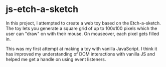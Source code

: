 # js-etch-a-sketch

In this project, I attempted to create a web toy based on the Etch-a-sketch. The toy lets you generate a square grid of up to 100x100 pixels which the user can "draw" on with their mouse. On mouseover, each pixel gets filled in.

This was my first attempt at making a toy with vanilla JavaScript. I think it has improved my understanding of DOM interactions with vanilla JS and helped me get a handle on using event listeners.